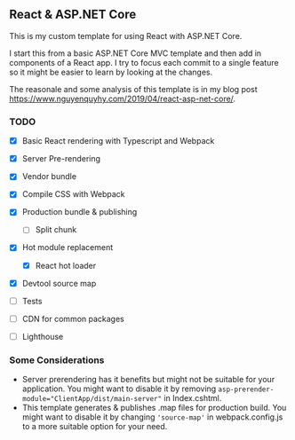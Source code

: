 ## React & ASP.NET Core

This is my custom template for using React with ASP.NET Core. 

I start this from a basic ASP.NET Core MVC template and then add in components of a React app. I try to focus each commit to a single feature so it might be easier to learn by looking at the changes.

The reasonale and some analysis of this template is in my blog post https://www.nguyenquyhy.com/2019/04/react-asp-net-core/.

### TODO

- [X] Basic React rendering with Typescript and Webpack
- [X] Server Pre-rendering
- [X] Vendor bundle
- [X] Compile CSS with Webpack
- [X] Production bundle & publishing
  - [ ] Split chunk
- [X] Hot module replacement
  - [X] React hot loader
- [X] Devtool source map
- [ ] Tests
- [ ] CDN for common packages
- [ ] Lighthouse


### Some Considerations

- Server prerendering has it benefits but might not be suitable for your application. You might want to disable it by removing `asp-prerender-module="ClientApp/dist/main-server"` in Index.cshtml.
- This template generates & publishes .map files for production build. You might want to disable it by changing `'source-map'` in webpack.config.js to a more suitable option for your need.